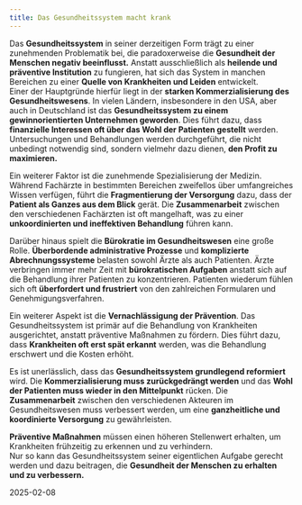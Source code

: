 ```yaml
---
title: Das Gesundheitssystem macht krank
---
```

Das **Gesundheitssystem** in seiner derzeitigen Form trägt zu einer zunehmenden Problematik bei, die paradoxerweise die **Gesundheit der Menschen negativ beeinflusst.** Anstatt ausschließlich als **heilende und präventive Institution** zu fungieren, hat sich das System in manchen Bereichen zu einer **Quelle von Krankheiten und Leiden** entwickelt.  
Einer der Hauptgründe hierfür liegt in der **starken Kommerzialisierung des Gesundheitswesens**. In vielen Ländern, insbesondere in den USA, aber auch in Deutschland ist das **Gesundheitssystem zu einem gewinnorientierten Unternehmen geworden**. Dies führt dazu, dass **finanzielle Interessen oft über das Wohl der Patienten gestellt** werden. Untersuchungen und Behandlungen werden durchgeführt, die nicht unbedingt notwendig sind, sondern vielmehr dazu dienen, **den Profit zu maximieren.**

Ein weiterer Faktor ist die zunehmende Spezialisierung der Medizin. Während Fachärzte in bestimmten Bereichen zweifellos über umfangreiches Wissen verfügen, führt die **Fragmentierung der Versorgung** dazu, dass der **Patient als Ganzes aus dem Blick** gerät. Die **Zusammenarbeit** zwischen den verschiedenen Fachärzten ist oft mangelhaft, was zu einer **unkoordinierten und ineffektiven Behandlung** führen kann.

Darüber hinaus spielt die **Bürokratie im Gesundheitswesen** eine große Rolle. **Überbordende administrative Prozesse** und **komplizierte Abrechnungssysteme** belasten sowohl Ärzte als auch Patienten. Ärzte verbringen immer mehr Zeit mit **bürokratischen Aufgaben** anstatt sich auf die Behandlung ihrer Patienten zu konzentrieren. Patienten wiederum fühlen sich oft **überfordert und frustriert** von den zahlreichen Formularen und Genehmigungsverfahren.

Ein weiterer Aspekt ist die **Vernachlässigung der Prävention**. Das Gesundheitssystem ist primär auf die Behandlung von Krankheiten ausgerichtet, anstatt präventive Maßnahmen zu fördern. Dies führt dazu, dass **Krankheiten oft erst spät erkannt** werden, was die Behandlung erschwert und die Kosten erhöht.

Es ist unerlässlich, dass das **Gesundheitssystem grundlegend reformiert** wird. Die **Kommerzialisierung muss zurückgedrängt werden** und das **Wohl der Patienten muss wieder in den Mittelpunkt** rücken. Die **Zusammenarbeit** zwischen den verschiedenen Akteuren im Gesundheitswesen muss verbessert werden, um eine **ganzheitliche und koordinierte Versorgung** zu gewährleisten. 

**Präventive Maßnahmen** müssen einen höheren Stellenwert erhalten, um Krankheiten frühzeitig zu erkennen und zu verhindern.  
Nur so kann das Gesundheitssystem seiner eigentlichen Aufgabe gerecht werden und dazu beitragen, die **Gesundheit der Menschen zu erhalten und zu verbessern.**

2025-02-08